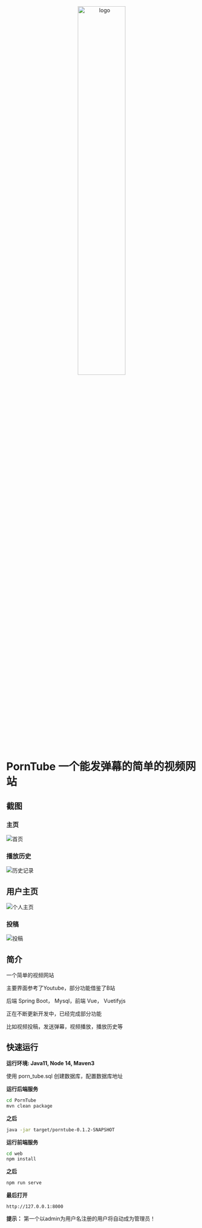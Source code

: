<div align="center">
    <img src="http://p.ananas.chaoxing.com/star3/origin/5e008a6cd46ea6ed07252f656acb5d2b.png" alt="logo" title="logo" width="50%" style="text-align:center;">
</div>

# PornTube 一个能发弹幕的简单的视频网站


## 截图

### 主页 

<img src="http://p.ananas.chaoxing.com/star3/origin/a093b1ef4a410eea6bd616a2e985ac97.png" title="首页" alt="首页">

### 播放历史

<img src="http://p.ananas.chaoxing.com/star3/origin/496e8f398667a6238ffd2fa734e01a5e.png" title="历史记录" alt="历史记录">

## 用户主页

<img src="http://p.ananas.chaoxing.com/star3/origin/53580b104b00aebe98ae008ecaee41b6.png" title="个人主页" alt="个人主页">

### 投稿

<img src="http://p.ananas.chaoxing.com/star3/origin/1a0f4668b74041c843d16f71c842152e.png" title="投稿" alt="投稿">


## 简介 

一个简单的视频网站

主要界面参考了Youtube，部分功能借鉴了B站

后端 Spring Boot， Mysql，前端 Vue， Vuetifyjs

正在不断更新开发中，已经完成部分功能

比如视频投稿，发送弹幕，视频播放，播放历史等


## 快速运行

**运行环境: Java11, Node 14, Maven3**

使用 porn_tube.sql 创建数据库，配置数据库地址

**运行后端服务**

```bash
cd PornTube
mvn clean package
```

**之后**

```bash
java -jar target/porntube-0.1.2-SNAPSHOT
```

**运行前端服务**

```bash
cd web
npm install
```

**之后**

```bash
npm run serve
```

**最后打开**


```
http://127.0.0.1:8000
```

**提示：** 第一个以admin为用户名注册的用户将自动成为管理员！
